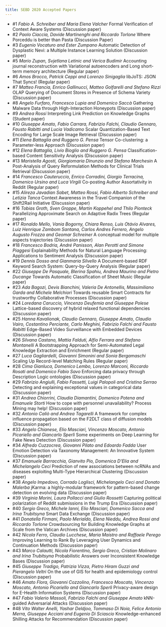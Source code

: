 ```yaml
---
title: SEBD 2020 Accepted Papers
---
```


 - #1 *Fabio A. Schreiber and Maria Elena Valcher* Formal Verification of Context Aware Systems (Discussion paper)
 - &num;2 *Paolo Ciaccia, Davide Martinenghi and Riccardo Torlone* Where Porceddu is better than Pasta (Discussion Paper) 
 - &num;3 *Eugenio Vocaturo and Ester Zumpano* Automatic Detection of Dysplastic Nevi: a Multiple Instance Learning Solution (Discussion paper)
 - &num;5 *Mario Zupan, Svjetlana Letinic and Verica Budimir* Accounting journal reconstruction with Variational autoencoders and Long short-term memory architecture (Regular paper)
 - &num;6 *Amos Brocco, Patrick Ceppi and Lorenzo Sinigaglia* libJoTS: JSON That Syncs! (Regular paper)
 - &num;7 *Matteo Francia, Enrico Gallinucci, Matteo Golfarelli and Stefano Rizzi* OLAP Querying of Document Stores in Presence of Schema Variety (Discussion paper)
 - &num;8 *Angelo Furfaro, Francesco Lupia and Domenico Saccà* Gathering Malware Data through High-Interaction Honeypots (Discussion paper)
 - &num;9 *Andrea Rossi* Interpreting Link Prediction on Knowledge Graphs (Student paper)
 - &num;10 *Giuseppe Amato, Fabio Carrara, Fabrizio Falchi, Claudio Gennaro, Fausto Rabitti and Lucia Vadicamo* Scalar Quantization-Based Text Encoding for Large Scale Image Retrieval (Discussion paper)
 - &num;11 *Elena Battaglia and Ruggero G. Pensa* Tensor Co-clustering: a Parameter-less Approach (Discussion paper)
 - &num;12 *Elena Battaglia, Livio Bioglio and Ruggero G. Pensa* Classification-based Content Sensitivity Analysis (Discussion paper)
 - &num;13 *Maristella Agosti, Giorgiomaria Dinunzio and Stefano Marchesin* A Post-Analysis of Query Reformulation Methods for Clinical Trials Retrieval (Discussion paper)
 - &num;14 *Francesco Cauteruccio, Enrico Corradini, Giorgio Terracina, Domenico Ursino and Luca Virgili* Co-posting Author Assortativity in Reddit (Regular paper)
 - &num;15 *Alireza Javadian Sabet, Matteo Rossi, Fabio Alberto Schreiber and Letizia Tanca* Context Awareness in the Travel Companion of the Shift2Rail Initiative (Discussion paper)
 - &num;16 *Tobias Groth, Sven Groppe, Martin Koppehel and Thilo Pionteck* Parallelizing Approximate Search on Adaptive Radix Trees (Regular paper)
 - &num;17 *Ronaldo Mello, Vania Bogorny, Chiara Renso, Luis Otávio Alvares, Luiz Henrique Zambom Santana, Carlos Andres Ferrero, Angelo Augusto Frozza and Geomar Schreiner* A conceptual model for multiple aspects trajectories (Discussion paper)
 - &num;18 *Francesco Bodria, André Panisson, Alan Perotti and Simone Piaggesi* Explainability Methods for Natural Language Processing: Applications to Sentiment Analysis (Discussion paper)
 - &num;19 *Dennis Dosso and Gianmaria Silvello* A Document-based RDF Keyword Search System: Query-by-Query Analysis (Regular paper)
 - &num;22 *Giuseppe De Pasquale, Blerina Spahiu, Andrea Maurino and Pietro Ducange* Towards Automatic Classification of Sheet Music (Regular paper)
 - &num;23 *Ada Bagozi, Devis Bianchini, Valeria De Antonellis, Massimiliano Garda and Michele Melchiori* Towards reusable Smart Contracts for trustworthy Collaborative Processes (Discussion paper)
 - &num;24 *Loredana Caruccio, Vincenzo Deufemia and Giuseppe Polese* Lattice-based discovery of hybrid relaxed functional dependencies (Discussion paper)
 - &num;25 *Hanna Kavalionak, Claudio Gennaro, Giuseppe Amato, Claudio Vairo, Costantino Perciante, Carlo Meghini, Fabrizio Falchi and Fausto Rabitti* Edge-Based Video Surveillance with Embedded Devices (Discussion paper)
 - &num;26 *Silvana Castano, Mattia Falduti, Alfio Ferrara and Stefano Montanelli* A Bootstrapping Approach for Semi-Automated Legal Knowledge Extraction and Enrichment (Regular paper)
 - &num;27 *Luca Gagliardelli, Giovanni Simonini and Sonia Bergamaschi* Scaling Up Record-level Matching Rules (Regular paper)
 - &num;28 *Cima Gianluca, Domenico Lembo, Lorenzo Marconi, Riccardo Rosati and Domenico Fabio Savo* Enforcing data privacy through Description Logic ontologies (Discussion paper)
 - &num;29 *Fabrizio Angiulli, Fabio Fassetti, Luigi Palopoli and Cristina Serrao* Detecting and explaining exceptional values in categorical data (Discussion paper)
 - &num;31 *Andrea Chiorrini, Claudia Diamantini, Domenico Potena and Emanuele Storti* How to cope with personnel unavailability? Process Mining may help! (Discussion paper)
 - &num;32 *Antonio Caliò and Andrea Tagarelli* A framework for complex influence propagation based on the F2DLT class of diffusion models (Discussion paper)
 - &num;33 *Angelo Chianese, Elio Masciari, Vincenzo Moscato, Antonio Picariello and Giancarlo Sperlì* Some experiments on Deep Learning for Fake News Detection (Discussion paper)
 - &num;34 *Alfredo Cuzzocrea, Giovanni Pilato and Edoardo Fadda* User Emotion Detection via Taxonomy Management: An Innovative System (Discussion paper)
 - &num;37 *Emanuele Barracchia, Gianvito Pio, Domenica D'Elia and Michelangelo Ceci* Prediction of new associations between ncRNAs and diseases exploiting Multi-Type Hierarchical Clustering (Discussion paper) 
 - &num;38 *Angelo Impedovo, Corrado Loglisci, Michelangelo Ceci and Donato Malerba* jKarma: a highly-modular framework for pattern-based change detection on evolving data (Discussion paper)
 - &num;39 *Virginia Morini, Laura Pollacci and Giulio Rossetti* Capturing political polarization of Reddit submissions in the Trump Era (Discussion paper)
 - &num;40 *Sergio Greco, Michele Ianni, Elio Masciari, Domenico Sacca and Irina Trubitsyna* Smart Data Exchange (Discussion paper)
 - &num;41 *Donatella Firmani, Paolo Merialdo, Elena Nieddu, Andrea Rossi and Riccardo Torlone* Crowdsourcing for Building Knowledge Graphs at Scale from the Vatican Archives (Discussion paper)
 - &num;42 *Nicola Ferro, Claudio Lucchese, Maria Maistro and Raffaele Perego* Improving Learning to Rank By Leveraging User Dynamics and Continuation Methods (Discussion paper)
 - &num;43 *Marco Calautti, Nicola Fiorentino, Sergio Greco, Cristian Molinaro and Irina Trubitsyna* Probabilistic Answers over Inconsistent Knowledge Bases (Discussion paper)
 - &num;45 *Giuseppe Tradigo, Patrizia Vizza, Pietro Hiram Guzzi and Pierangelo Veltri* On the use of GIS for health and epidemiology control (Discussion paper)
 - &num;46 *Amato Flora, Giovanni Cozzolino, Francesco Moscato, Vincenzo Moscato, Antonio Picariello and Giancarlo Sperlì* Privacy-aware design for E-Health Information Systems (Discussion paper)
 - &num;47 *Fabio Valerio Massoli, Fabrizio Falchi and Giuseppe Amato* kNN-guided Adversarial Attacks (Discussion paper)
 - &num;48 *Vito Walter Anelli, Yashar Deldjoo, Tommaso Di Noia, Felice Antonio Merra, Giuseppe Acciani and Eugenio Di Sciascio* Knowledge-enhanced Shilling Attacks for Recommendation (Discussion paper)
